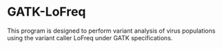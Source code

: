 # GATK-LoFreq
This program is designed to perform variant analysis of virus populations using the variant caller LoFreq under GATK specifications.
